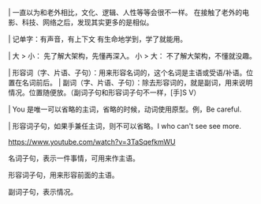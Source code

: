 | 一直以为和老外相比，文化、逻辑、人性等等会很不一样。
  在接触了老外的电影、科技、网络之后，发现其实更多的是相似。

| 记单字：有声音，有上下文 有生命地学到，学了就能用。

| 大 > 小： 先了解大架构，先懂再深入。
  小 > 大： 不了解大架构，不懂就没趣。

| 形容词（字、片语、子句）：用来形容名词的，这个名词是主语或受语/补语。位置在名词前后。
| 副词（字、片语、子句）：除去形容词的，就是副词，用来说明情况。位置随便放。（副词子句和形容词子句不一样，[手]S V）

| You 是唯一可以省略的主词，省略的时候，动词使用原型。例，Be careful.

| 形容词子句，如果手兼任主词，则不可以省略。I who can't see see more.



https://www.youtube.com/watch?v=3TaSqefkmWU

名词子句，表示一件事情，可用来作主语。

形容词子句，用来形容前面的主语。

副词子句，表示情况。
